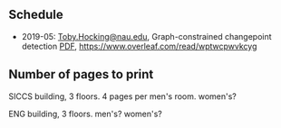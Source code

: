 ## Schedule

* 2019-05: Toby.Hocking@nau.edu, Graph-constrained changepoint
  detection [PDF](2019-05.pdf), https://www.overleaf.com/read/wptwcpwvkcyg

## Number of pages to print

SICCS building, 3 floors. 4 pages per men's room. women's?

ENG building, 3 floors. men's? women's?
